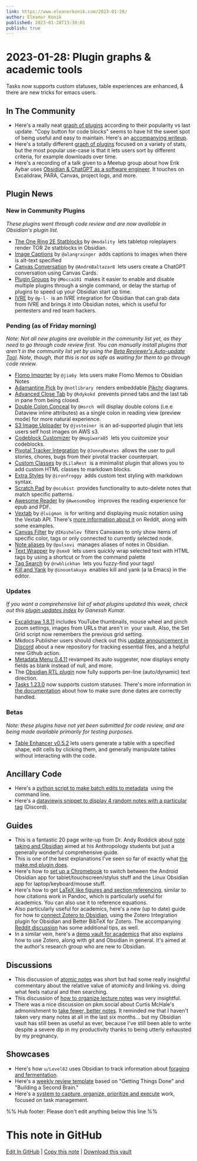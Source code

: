 ```yaml
---
link: https://www.eleanorkonik.com/2023-01-28/
author: Eleanor Konik
published: 2023-01-28T13:30:01
publish: true
---
```


# 2023-01-28: Plugin graphs & academic tools
Tasks now supports custom statuses, table experiences are enhanced, & there are new tricks for emacs users.

## In The Community

* Here's a really neat [graph of plugins](https://observablehq.com/@mauforonda/state-of-obsidian-plugins?ref=obsidian-iceberg) according to their popularity vs last update. "Copy button for code blocks" seems to have hit the sweet spot of being useful and easy to maintain. Here's an [accompanying writeup](https://mauforonda.github.io/garden/notes/state-of-obsidian-plugins/?ref=obsidian-iceberg).
* Here's a totally different [graph of plugins](https://nevernotmove.github.io/obsidian-stats/?ref=obsidian-iceberg) focused on a variety of stats, but the most popular use-case is that it lets users sort by different criteria, for example downloads over time.
* Here's a recording of a talk given to a Meetup group about how Erik Aybar uses [Obsidian & ChatGPT as a software engineer](https://www.youtube.com/watch?v=wULSqH1M-xw&t=665s&ref=obsidian-iceberg). It touches on Excalidraw, PARA, Canvas, project logs, and more.

## Plugin News

### New in Community Plugins

_These plugins went through code review and are now available in Obsidian's plugin list._

* [The One Ring 2E Statblocks](https://github.com/modality/obsidian-the-one-ring-2e-statblocks?ref=obsidian-iceberg) by `@modality`  lets tabletop roleplayers render TOR 2e statblocks in Obsidian.
* [Image Captions](https://github.com/alangrainger/obsidian-image-captions?ref=obsidian-iceberg) by `@alangrainger`  adds captions to images when there is alt-text specified
* [Canvas Conversation](https://github.com/AndreBaltazar8/obsidian-canvas-conversation?ref=obsidian-iceberg) by `@AndreBaltazar8`  lets users create a ChatGPT conversation using Canvas Cards.
* [Plugin Groups](https://github.com/Mocca101/obsidian-plugin-groups?ref=obsidian-iceberg) by `@Mocca101`  makes it easier to enable and disable multiple plugins through a single command, or delay the startup of plugins to speed up your Obsidian start up time.
* [IVRE](https://github.com/ivre/obsidian-ivre-plugin?ref=obsidian-iceberg) by `@p-l-`  is an IVRE integration for Obsidian that can grab data from IVRE and brings it into Obsidian notes, which is useful for pentesters and red team hackers.

### Pending (as of Friday morning)

_Note: Not all new plugins are available in the community list yet, as they need to go through code review first. You can manually install plugins that aren't in the community list yet by using the [Beta Reviewer's Auto-update Tool](https://github.com/TfTHacker/obsidian42-brat?ref=obsidian-iceberg). Note, though, that this is not as safe as waiting for them to go through code review._

* [Flomo Importer](https://github.com/jia6y/flomo-to-obsidian?ref=obsidian-iceberg) by `@jia6y`  lets users make Flomo Memos to Obsidian Notes
* [Adamantine Pick](https://github.com/notlibrary/obsidian-adamantine-pick?ref=obsidian-iceberg) by `@notlibrary`  renders embeddable [Pikchr](https://pikchr.org/?ref=obsidian-iceberg) diagrams.
* [Advanced Close Tab](https://github.com/hdykokd/obsidian-advanced-close-tab?ref=obsidian-iceberg) by `@hdykokd`  prevents pinned tabs and the last tab in pane from being closed.
* [Double Colon Conceal](https://github.com/msrch/obsidian-double-colon-conceal?ref=obsidian-iceberg) by `@msrch`  will display double colons (i.e.e Dataview inline attributes) as a single colon in reading view (preview mode) for more natural experience.
* [S3 Image Uploader](https://github.com/jvsteiner/s3-image-uploader?ref=obsidian-iceberg) by `@jvsteiner`  is an ad-supported plugin that lets users self host images on AWS s3.
* [Codeblock Customizer](https://github.com/mugiwara85/CodeblockCustomizer?ref=obsidian-iceberg) by `@mugiwara85`  lets you customize your codeblocks.
* [Pivotal Tracker Integration](https://github.com/JonnyDeates/obsidian-pivotal-tracker-integration-plugin?ref=obsidian-iceberg) by `@JonnyDeates`  allows the user to pull stories, chores, bugs from their pivotal tracker counterpart.
* [Custom Classes](https://github.com/LilaRest/obsidian-custom-classes?ref=obsidian-iceberg) by `@LilaRest`  is a minimalist plugin that allows you to add custom HTML classes to markdown blocks.
* [Extra Styles](https://github.com/ironfroggy/obsidian-extra-styles-plugin?ref=obsidian-iceberg) by `@ironfroggy`  adds custom text styling with markdown syntax.
* [Scratch Pad](https://github.com/ocubist/obsidian-scratch-pad?ref=obsidian-iceberg) by `@ocubist`  provides functionality to auto-delete notes that match specific patterns.
* [Awesome Reader](https://github.com/AwesomeDog/obsidian-awesome-reader?ref=obsidian-iceberg) by `@AwesomeDog`  improves the reading experience for epub and PDF.
* [Vextab](https://github.com/luigman/obsidian-vextab?ref=obsidian-iceberg) by `@luigman`  is for writing and displaying music notation using the Vextab API. There's [more information about it](https://www.reddit.com/r/ObsidianMD/comments/10j13cu/i_created_an_obsidian_plugin_for_rendering_guitar/?ref=obsidian-iceberg) on Reddit, along with some examples.
* [Canvas Filter](https://github.com/IKoshelev/Obsidian-Canvas-Filter?ref=obsidian-iceberg) by `@IKoshelev`  filters Canvases to only show items of specific color, tags or only connected to currently selected node.
* [Note aliases](https://github.com/pulsovi/obsidian-note-aliases?ref=obsidian-iceberg) by `@pulsovi`  manages aliases of notes in Obsidian.
* [Text Wrapper](https://github.com/smx0/obs-text-wrapper?ref=obsidian-iceberg) by `@smx0`  lets users quickly wrap selected text with HTML tags by using a shortcut or from the command palette
* [Tag Search](https://github.com/rwblickhan/obsidian-tag-search?ref=obsidian-iceberg) by `@rwblickhan`  lets you fuzzy-find your tags!
* [Kill and Yank](https://github.com/inouetakuya/obsidian-kill-and-yank?ref=obsidian-iceberg) by `@inouetakuya`  enables kill and yank (a la Emacs) in the editor.

### Updates

_If you want a comprehensive list of what plugins updated this week, check out this [plugin updates index](https://obsidian-plugin-stats.vercel.app/updates?ref=obsidian-iceberg) by Ganessh Kumar._

* [Excalidraw 1.8.11](https://t.co/jX6FHU4kxt?ref=obsidian-iceberg) includes YouTube thumbnails, mouse wheel and pinch zoom settings, images from URLs that aren't in  your vault. Also, the Set Grid script now remembers the previous grid setting.
* Mkdocs Publisher users should check out this [update announcement in Discord](https://discord.com/channels/686053708261228577/855181471643861002/1066144217182785596?ref=obsidian-iceberg) about a new repository for tracking essential files, and a helpful new Github action.
* [Metadata Menu 0.4.11](https://github.com/mdelobelle/metadatamenu?ref=obsidian-iceberg) revamped its auto suggester, now displays empty fields as blank instead of null, and more.
* The [Obsidian RTL plugin](https://github.com/esm7/obsidian-rtl?ref=obsidian-iceberg) now fully supports per-line (auto/dynamic) text direction.
* [Tasks 1.23.0](https://github.com/obsidian-tasks-group/obsidian-tasks/releases/tag/1.23.0?ref=obsidian-iceberg) now supports custom statuses. There's more information in [the documentation](https://obsidian-tasks-group.github.io/obsidian-tasks/getting-started/statuses/?ref=obsidian-iceberg#done-date-recurrence-and-statuses) about how to make sure done dates are correctly handled.

### Betas

_Note: these plugins have not yet been submitted for code review, and are being made available primarily for testing purposes._

* [Table Enhancer v0.5.2](https://github.com/Stardusten/ob-table-enhancer?ref=obsidian-iceberg) lets users generate a table with a specified shape, edit cells by clicking them, and generally manipulate tables without interacting with the code.

## Ancillary Code

* Here's a [python script to make batch edits to metadata](https://www.reddit.com/r/ObsidianMD/comments/10izlby/python_script_to_make_batch_updates_to_obsidian/?ref=obsidian-iceberg)  using the command line.
* Here's a [dataviewjs snippet to display 4 random notes with a particular tag](https://discord.com/channels/686053708261228577/710585052769157141/1065956866988974110?ref=obsidian-iceberg) (Discord).

## Guides

* This is a fantastic 20 page write-up from Dr. Andy Roddick about [note taking and Obsidian](https://docs.google.com/document/d/1365bPgh4iv-MciZx9BiguCJRJo-D3Zh7J_mrT-_Ws6g/edit?ref=obsidian-iceberg) aimed at his Anthropology students but just a generally wonderful comprehensive guide.
* This is one of the best explanations I've seen so far of exactly what [the make.md plugin does](https://beingpax.medium.com/make-md-the-most-beginner-friendly-plugin-for-obsidian-6e521769d6e0?ref=obsidian-iceberg).
* Here's how to [set up a Chromebook](https://reddit.com/r/ObsidianMD/comments/10jvxsl/how_to_setup_high_ram_vaults_on_chrome_os/?ref=obsidian-iceberg) to switch between the Android Obsidian app for tablet/touchscreen/stylus stuff and the Linux Obsidian app for laptop/keyboard/mouse stuff.
* Here's how to get [LaTeX like figures and section referencing](https://www.reddit.com/r/ObsidianMD/comments/10lp7e0/latexlike_figures_and_section_referencing_in/?ref=obsidian-iceberg), similar to how citations work in Pandoc, which is particularly useful for academics. You can also use it to reference equations.
* Also particularly useful for academics, here's a new (up to date) guide for how to [connect Zotero to Obsidian](http://gizn.org/notes/2023/01/20/how-to-connect-zotero-with-obsidian.html?ref=obsidian-iceberg), using the Zotero Integration plugin for Obsidian and Better BibTeX for Zotero. The accompanying [Reddit discussion](https://www.reddit.com/r/ObsidianMD/comments/10k2pl2/how_to_connect_zotero_with_obsidian/?ref=obsidian-iceberg) has some additional tips, as well.
* In a similar vein, here's a [demo vault for academics](https://github.com/rlaker/Obsidian-for-Academia?ref=obsidian-iceberg) that also explains how to use Zotero, along with git and Obsidian in general. It's aimed at the author's research group who are new to Obsidian.

## Discussions

* This discussion of [atomic notes](https://www.reddit.com/r/ObsidianMD/comments/10jsrma/the_leap_into_atomic_notes/?ref=obsidian-iceberg) was short but had some really insightful commentary about the relative value of atomicity and linking vs. doing what feels natural and then searching.
* This discussion of [how to organize lecture notes](https://www.reddit.com/r/ObsidianMD/comments/10jltrh/those_that_use_obsidian_for_taking_notes_in_class/?ref=obsidian-iceberg) was very insightful.
* There was a nice discussion on pkm.social about Curtis McHale's admonishment to [take fewer, better notes](https://pkm.social/@donovanpalmer/109750814606005859?ref=obsidian-iceberg). It reminded me that I haven't taken very many notes at all in the last six months... but my Obsidian vault has still been as useful as ever, because I've still been able to write despite a severe dip in my productivity thanks to being utterly exhausted by my pregnancy.

## Showcases

* Here's how `u/Level82` uses Obsidian to track information about [foraging and fermentation](https://www.reddit.com/r/ObsidianMD/comments/10i8v8v/another_fun_usecase_fermentation_and_foraging/?ref=obsidian-iceberg).
* Here's a [weekly review template](https://www.reddit.com/r/ObsidianMD/comments/10l3axw/weekly_review_template_loosely_based_on_second/?ref=obsidian-iceberg) based on "Getting Things Done" and "Building a Second Brain."
* Here's a [system to capture, organize, prioritize and execute](https://techblog.commercetools.com/a-systematic-approach-to-organizing-yourself-with-obsidian-944d9d1cf98f?ref=obsidian-iceberg) work, focused on task management.

%% Hub footer: Please don't edit anything below this line %%

# This note in GitHub

<span class="git-footer">[Edit In GitHub](https://github.dev/obsidian-community/obsidian-hub/blob/main/01%20-%20Community/Obsidian%20Roundup/2023-01-28%20Plugin%20graphs%20%26%20academic%20tools.md "git-hub-edit-note") | [Copy this note](https://raw.githubusercontent.com/obsidian-community/obsidian-hub/main/01%20-%20Community/Obsidian%20Roundup/2023-01-28%20Plugin%20graphs%20%26%20academic%20tools.md "git-hub-copy-note") | [Download this vault](https://github.com/obsidian-community/obsidian-hub/archive/refs/heads/main.zip "git-hub-download-vault") </span>

